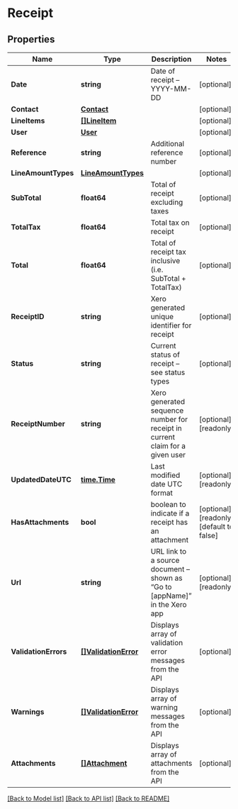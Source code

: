 # Receipt

## Properties

Name | Type | Description | Notes
------------ | ------------- | ------------- | -------------
**Date** | **string** | Date of receipt – YYYY-MM-DD | [optional] 
**Contact** | [**Contact**](Contact.md) |  | [optional] 
**LineItems** | [**[]LineItem**](LineItem.md) |  | [optional] 
**User** | [**User**](User.md) |  | [optional] 
**Reference** | **string** | Additional reference number | [optional] 
**LineAmountTypes** | [**LineAmountTypes**](LineAmountTypes.md) |  | [optional] 
**SubTotal** | **float64** | Total of receipt excluding taxes | [optional] 
**TotalTax** | **float64** | Total tax on receipt | [optional] 
**Total** | **float64** | Total of receipt tax inclusive (i.e. SubTotal + TotalTax) | [optional] 
**ReceiptID** | **string** | Xero generated unique identifier for receipt | [optional] 
**Status** | **string** | Current status of receipt – see status types | [optional] 
**ReceiptNumber** | **string** | Xero generated sequence number for receipt in current claim for a given user | [optional] [readonly] 
**UpdatedDateUTC** | [**time.Time**](time.Time.md) | Last modified date UTC format | [optional] [readonly] 
**HasAttachments** | **bool** | boolean to indicate if a receipt has an attachment | [optional] [readonly] [default to false]
**Url** | **string** | URL link to a source document – shown as “Go to [appName]” in the Xero app | [optional] [readonly] 
**ValidationErrors** | [**[]ValidationError**](ValidationError.md) | Displays array of validation error messages from the API | [optional] 
**Warnings** | [**[]ValidationError**](ValidationError.md) | Displays array of warning messages from the API | [optional] 
**Attachments** | [**[]Attachment**](Attachment.md) | Displays array of attachments from the API | [optional] 

[[Back to Model list]](../README.md#documentation-for-models) [[Back to API list]](../README.md#documentation-for-api-endpoints) [[Back to README]](../README.md)


